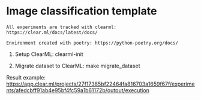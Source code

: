 # Image classification template 

```
All experiments are tracked with clearml: https://clear.ml/docs/latest/docs/

Environment created with poetry: https://python-poetry.org/docs/
```

1. Setup ClearML: clearml-init

2. Migrate dataset to ClearML: make migrate_dataset

Result example: https://app.clear.ml/projects/27f17385bf22464fa816703a1659f67f/experiments/afedcbff91ab4e95bf4fc59a1b61172b/output/execution
